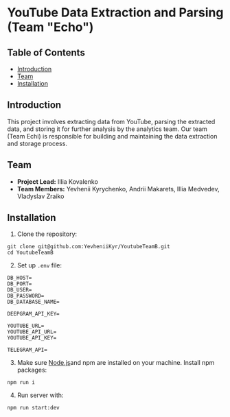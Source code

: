 # YouTube Data Extraction and Parsing (Team "Echo")

## Table of Contents

- [Introduction](#introduction)
- [Team](#team)
- [Installation](#installation)

## Introduction

This project involves extracting data from YouTube, parsing the extracted data, and storing it for further analysis by the analytics team. Our team (Team Echi) is responsible for building and maintaining the data extraction and storage process.

## Team

- **Project Lead:** Illia Kovalenko
- **Team Members:** Yevhenii Kyrychenko, Andrii Makarets, Illia Medvedev, Vladyslav Zraiko

## Installation

1. Clone the repository:
```
git clone git@github.com:YevheniiKyr/YoutubeTeamB.git
cd YoutubeTeamB
```
2. Set up `.env` file:
```
DB_HOST= 
DB_PORT=
DB_USER=
DB_PASSWORD=
DB_DATABASE_NAME= 

DEEPGRAM_API_KEY=

YOUTUBE_URL=
YOUTUBE_API_URL=
YOUTUBE_API_KEY= 

TELEGRAM_API=
```
3. Make sure [Node.js](https://nodejs.org/en)and npm are installed on your machine.
Install npm packages:
```
npm run i
```
4. Run server with:
```
npm run start:dev
```
